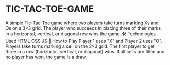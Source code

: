 # TIC-TAC-TOE-GAME
A simple Tic-Tac-Toe game where two players take turns marking Xs and Os on a 3×3 grid. The player who succeeds in placing three of their marks in a horizontal, vertical, or diagonal row wins the game.
🛠️ Technologies Used
    HTML
    CSS
    JS
📌 How to Play
    Player 1 uses "X" and Player 2 uses "O".
    Players take turns marking a cell on the 3×3 grid.
    The first player to get three in a row (horizontal, vertical, or diagonal) wins.
    If all cells are filled and no player has won, the game is a draw.

